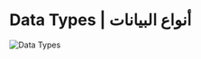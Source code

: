 # Data Types | أنواع البيانات

![Data Types](https://user-images.githubusercontent.com/111543643/188253915-3cce7209-36cd-43aa-a9dd-ac56efdb2482.png)